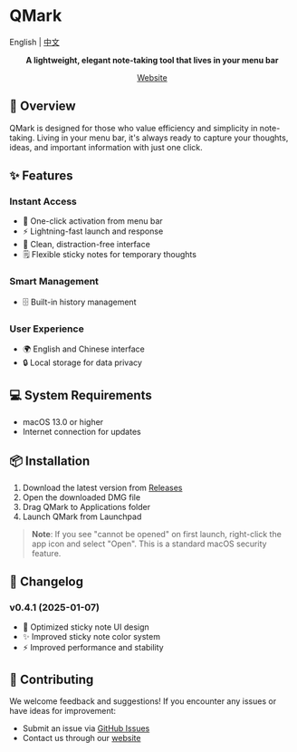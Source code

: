# QMark

English | [中文](./README.zh-CN.md)

<div align="center">
    <p><strong>A lightweight, elegant note-taking tool that lives in your menu bar</strong></p>
    <p>
        <a href="https://qmark.ltd">Website</a>
    </p>
</div>

## 🚀 Overview

QMark is designed for those who value efficiency and simplicity in note-taking. Living in your menu bar, it's always ready to capture your thoughts, ideas, and important information with just one click.

## ✨ Features

### Instant Access
- 🎯 One-click activation from menu bar
- ⚡️ Lightning-fast launch and response
- 🎨 Clean, distraction-free interface
- 🗒️ Flexible sticky notes for temporary thoughts

### Smart Management
- 🗄️ Built-in history management

### User Experience
- 🌍 English and Chinese interface
- 🔒 Local storage for data privacy

## 💻 System Requirements

- macOS 13.0 or higher
- Internet connection for updates

## 📦 Installation

1. Download the latest version from [Releases](https://github.com/Liamzai/QMark-releases/releases)
2. Open the downloaded DMG file
3. Drag QMark to Applications folder
4. Launch QMark from Launchpad

> **Note**: If you see "cannot be opened" on first launch, right-click the app icon and select "Open". This is a standard macOS security feature.

## 📝 Changelog

### v0.4.1 (2025-01-07)
- 🎨 Optimized sticky note UI design
- ✨ Improved sticky note color system
- ⚡️ Improved performance and stability

## 🤝 Contributing

We welcome feedback and suggestions! If you encounter any issues or have ideas for improvement:

- Submit an issue via [GitHub Issues](https://github.com/Liamzai/QMark-releases/issues)
- Contact us through our [website](https://qmark.ltd)